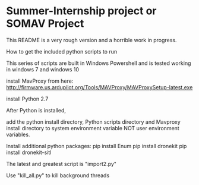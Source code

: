 # Summer-Internship project or SOMAV Project

This README is a very rough version and a horrible work in progress.

How to get the included python scripts to run

This series of scripts are built in Windows Powershell and is tested working in windows 7 and windows 10

install MavProxy from here: http://firmware.us.ardupilot.org/Tools/MAVProxy/MAVProxySetup-latest.exe

install Python 2.7 

After Python is installed, 

add the python install directory, Python scripts directory and Mavproxy install directory to system environment variable NOT user environment variables.

Install additional python packages:
pip install Enum
pip install dronekit
pip install dronekit-sitl

The latest and greatest script is "import2.py"

Use "kill_all.py" to kill background threads




